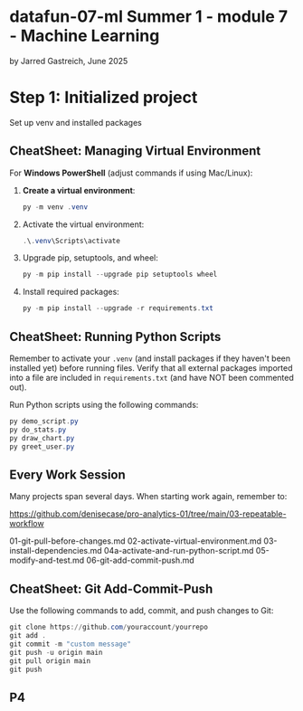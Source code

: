 # datafun-07-ml Summer 1 - module 7 - Machine Learning
by Jarred Gastreich, June 2025

# Step 1: Initialized project
Set up venv and installed packages

## CheatSheet: Managing Virtual Environment

For **Windows PowerShell** (adjust commands if using Mac/Linux):

1. **Create a virtual environment**:
   ```powershell
   py -m venv .venv
   ```

2. Activate the virtual environment:

   ```powershell
   .\.venv\Scripts\activate
   ```

3. Upgrade pip, setuptools, and wheel:

   ```powershell
   py -m pip install --upgrade pip setuptools wheel
   ```

4. Install required packages:

   ```powershell
   py -m pip install --upgrade -r requirements.txt
   ```

## CheatSheet: Running Python Scripts

Remember to activate your `.venv` (and install packages if they haven't been installed yet) before running files. Verify that all external packages imported into a file are included in `requirements.txt` (and have NOT been commented out).

Run Python scripts using the following commands:

   ```powershell
   py demo_script.py
   py do_stats.py
   py draw_chart.py
   py greet_user.py
   ```

## Every Work Session

Many projects span several days. When starting work again, remember to:

   <https://github.com/denisecase/pro-analytics-01/tree/main/03-repeatable-workflow>

   01-git-pull-before-changes.md
   02-activate-virtual-environment.md
   03-install-dependencies.md
   04a-activate-and-run-python-script.md
   05-modify-and-test.md
   06-git-add-commit-push.md

## CheatSheet: Git Add-Commit-Push

Use the following commands to add, commit, and push changes to Git:

   ```powershell
   git clone https://github.com/youraccount/yourrepo
   git add .
   git commit -m "custom message"
   git push -u origin main
   git pull origin main
   git push
   ```

## P4
